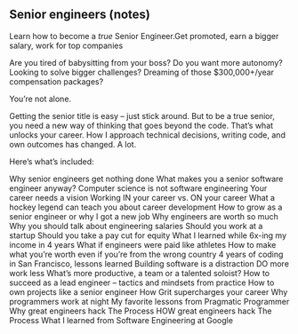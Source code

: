 ## Senior engineers (notes) 

Learn how to become a *true* Senior Engineer.Get promoted, earn a bigger salary, work for top companies

Are you tired of babysitting from your boss? Do you want more autonomy? Looking to solve bigger challenges? Dreaming of those $300,000+/year compensation packages?

You’re not alone.

Getting the senior title is easy – just stick around. But to be a true senior, you need a new way of thinking that goes beyond the code. That’s what unlocks your career.
How I approach technical decisions, writing code, and own outcomes has changed. A lot.

Here’s what’s included:

Why senior engineers get nothing done
What makes you a senior software engineer anyway?
Computer science is not software engineering
Your career needs a vision
Working IN your career vs. ON your career
What a hockey legend can teach you about career development
How to grow as a senior engineer or why I got a new job
Why engineers are worth so much
Why you should talk about engineering salaries
Should you work at a startup
Should you take a pay cut for equity
What I learned while 6x-ing my income in 4 years
What if engineers were paid like athletes
How to make what you’re worth even if you’re from the wrong country
4 years of coding in San Francisco, lessons learned
Building software is a distraction
DO more work less
What’s more productive, a team or a talented soloist?
How to succeed as a lead engineer – tactics and mindsets from practice
How to own projects like a senior engineer
How Grit supercharges your career
Why programmers work at night
My favorite lessons from Pragmatic Programmer
Why great engineers hack The Process
HOW great engineers hack The Process
What I learned from Software Engineering at Google